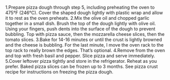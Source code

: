 1.Prepare pizza dough through step 5, including preheating the oven to 475°F (246°C). Cover the shaped dough lightly with plastic wrap and allow it to rest as the oven preheats.
2.Mix the olive oil and chopped garlic together in a small dish. Brush the top of the dough lightly with olive oil. Using your fingers, push dents into the surface of the dough to prevent bubbling. Top with pizza sauce, then the mozzarella cheese slices, then the tomato slices.
3.Bake for 14-16 minutes or until the crust is lightly browned and the cheese is bubbling. For the last minute, I move the oven rack to the top rack to really brown the edges. That’s optional.
4.Remove from the oven and top with fresh basil and pepper. Slice pizza and serve immediately.
5.Cover leftover pizza tightly and store in the refrigerator. Reheat as you prefer. Baked pizza slices can be frozen up to 3 months. See pizza crust recipe for instructions on freezing the pizza dough.